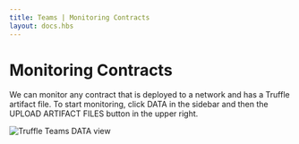 ```yaml
---
title: Teams | Monitoring Contracts
layout: docs.hbs
---
```

# Monitoring Contracts

We can monitor any contract that is deployed to a network and has a Truffle artifact file. To start monitoring, click <span class="inline-menu-item"><i class="fas fa-table"></i>DATA</span> in the sidebar and then the <span class="inline-button">UPLOAD ARTIFACT FILES</span> button in the upper right.

![Truffle Teams DATA view](/img/docs/teams/contract-monitoring.png)
